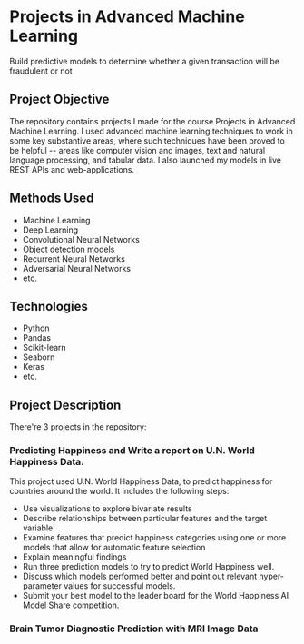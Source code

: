 # Projects in Advanced Machine Learning
Build predictive models to determine whether a given transaction will be fraudulent or not

## Project Objective
The repository contains projects I made for the course Projects in Advanced Machine Learning. I used advanced machine learning techniques to work in some key substantive areas, where such techniques have been proved to be helpful -- areas like computer vision and images, text and natural language processing, and tabular data. I also launched my models in live REST APIs and web-applications.

## Methods Used
- Machine Learning
- Deep Learning
- Convolutional Neural Networks
- Object detection models
- Recurrent Neural Networks
- Adversarial Neural Networks
- etc.

## Technologies
- Python
- Pandas
- Scikit-learn
- Seaborn
- Keras
- etc.

## Project Description
There're 3 projects in the repository: 

### Predicting Happiness and Write a report on U.N. World Happiness Data.
This project used U.N. World Happiness Data, to predict happiness for countries around the world. It includes the following steps:
- Use visualizations to explore bivariate results
- Describe relationships between particular features and the target variable
- Examine features that predict happiness categories using one or more models that allow for automatic feature selection
- Explain meaningful findings
- Run three prediction models to try to predict World Happiness well.
- Discuss which models performed better and point out relevant hyper-parameter values for successful models.
- Submit your best model to the leader board for the World Happiness AI Model Share competition.

### Brain Tumor Diagnostic Prediction with MRI Image Data

 
